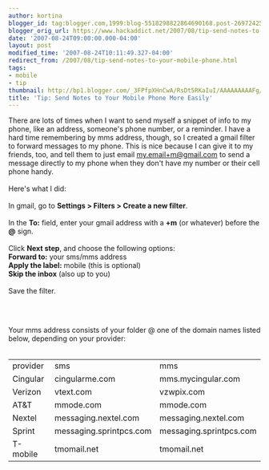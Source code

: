 ```yaml
---
author: kortina
blogger_id: tag:blogger.com,1999:blog-5518298822864690168.post-26972425018801545
blogger_orig_url: https://www.hackaddict.net/2007/08/tip-send-notes-to-your-mobile-phone.html
date: '2007-08-24T09:00:00.000-04:00'
layout: post
modified_time: '2007-08-24T10:11:49.327-04:00'
redirect_from: /2007/08/tip-send-notes-to-your-mobile-phone.html
tags:
- mobile
- tip
thumbnail: http://bp1.blogger.com/_3FPfpXHnCwA/RsDt5RKaIuI/AAAAAAAAAFg/bHj3ZDsEpv4/s72-c/Picture+1+copy.png
title: 'Tip: Send Notes to Your Mobile Phone More Easily'
---
```


There are lots of times when I want to send myself a snippet of info to my phone, like an address, someone's phone number, or a reminder.  I have a hard time remembering by mms address, though, so I created a gmail filter to forward messages to my phone.  This is nice because I can give it to my friends, too, and tell them to just email my.email+m@gmail.com to send a message directly to my phone when they don't have my number or their cell phone handy.<br/><br/>Here's what I did:<br/><br/>In gmail, go to <b>Settings &gt; Filters &gt; Create a new filter</b>.<br/><br/>In the <b>To:</b> field, enter your gmail address with a <b>+m</b> (or whatever) before the <b>@</b> sign. <br/><br/>Click <b>Next step</b>, and choose the following options:<br/><b>Forward to:</b> your sms/mms address<br/><b>Apply the label:</b> mobile (this is optional)<br/><b>Skip the inbox</b> (also up to you)<br/><br/>Save the filter.<br/><br/><img alt="" border="0" id="BLOGGER_PHOTO_ID_5098336346298786530" src="{{ site.url }}/assets/images/2007-08-24-image-0000.png" style="margin: 0px auto 10px; display: block; text-align: center; "/><br/><br/>Your mms address consists of your folder @ one of the domain names listed below, depending on your provider:<br/><br/><table><tbody><tr><td>provider</td><td>sms</td><td>mms</td></tr><tr><td>Cingular</td><td>cingularme.com</td><td>mms.mycingular.com</td></tr><tr><td>Verizon</td><td>vtext.com</td><td>vzwpix.com</td></tr><tr><td>AT&amp;T</td><td>mmode.com</td><td>mmode.com</td></tr><tr><td>Nextel</td><td>messaging.nextel.com</td><td>messaging.nextel.com</td></tr><tr><td>Sprint</td><td>messaging.sprintpcs.com</td><td>messaging.sprintpcs.com</td></tr><tr><td>T-mobile</td><td>tmomail.net</td><td>tmomail.net</td></tr></tbody></table>